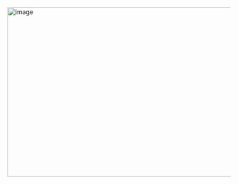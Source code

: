 <img width="512" height="383" alt="image" src="https://github.com/user-attachments/assets/94177429-8881-4d54-8ac5-cc823d417bae" />
